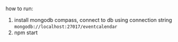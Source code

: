 how to run:

1. install mongodb compass, connect to db using connection string `mongodb://localhost:27017/eventcalendar`
2. npm start
